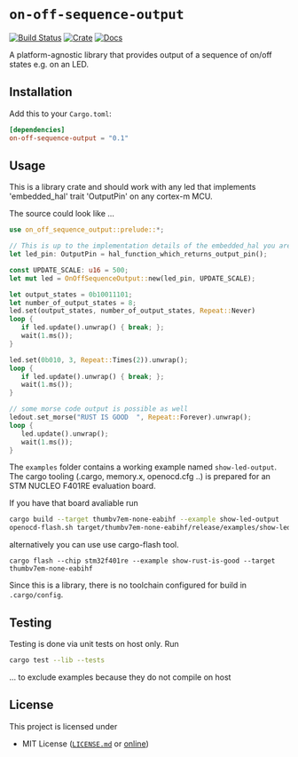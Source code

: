 # `on-off-sequence-output`

[![Build Status](https://travis-ci.org/almedso/on-off-sequence-output.svg)](https://travis-ci.org/almedso/on-off-sequence-output)
[![Crate](https://img.shields.io/crates/v/on-off-sequence-output.svg)](https://crates.io/crates/on-off-sequence-output)
[![Docs](https://docs.rs/on-off-sequence-output/badge.svg)](https://docs.rs/debounced-pin)

A platform-agnostic library that provides output of a sequence of on/off states
e.g. on an LED.

## Installation

Add this to your `Cargo.toml`:

```toml
[dependencies]
on-off-sequence-output = "0.1"
```

## Usage

This is a library crate and should work with any led that
implements 'embedded_hal' trait 'OutputPin' on any cortex-m MCU.

The source could look like ...

```rust
use on_off_sequence_output::prelude::*;

// This is up to the implementation details of the embedded_hal you are using.
let led_pin: OutputPin = hal_function_which_returns_output_pin();

const UPDATE_SCALE: u16 = 500;
let mut led = OnOffSequenceOutput::new(led_pin, UPDATE_SCALE);

let output_states = 0b10011101;
let number_of_output_states = 8;
led.set(output_states, number_of_output_states, Repeat::Never)
loop {
   if led.update().unwrap() { break; };
   wait(1.ms());
}

led.set(0b010, 3, Repeat::Times(2)).unwrap();
loop {
   if led.update().unwrap() { break; };
   wait(1.ms());
}

// some morse code output is possible as well
ledout.set_morse("RUST IS GOOD  ", Repeat::Forever).unwrap();
loop {
   led.update().unwrap();
   wait(1.ms());
}
```

The `examples` folder contains a working example named `show-led-output`.
The cargo tooling (.cargo, memory.x, openocd.cfg ..) is prepared for an STM NUCLEO F401RE evaluation board.

If you have that board avaliable run

```sh
cargo build --target thumbv7em-none-eabihf --example show-led-output
openocd-flash.sh target/thumbv7em-none-eabihf/release/examples/show-led-output
```

alternatively you can use use cargo-flash tool.

```
cargo flash --chip stm32f401re --example show-rust-is-good --target thumbv7em-none-eabihf
```

Since this is a library, there is no toolchain configured for build in `.cargo/config`.

## Testing

Testing is done via unit tests on host only. Run

```sh
cargo test --lib --tests
```

... to exclude examples because they do not compile on host

## License

This project is licensed under

- MIT License ([`LICENSE.md`](LICENSE.md) or
  [online](https://opensource.org/licenses/MIT))

[`embedded-hal`]: https://docs.rs/crate/embedded-hal
